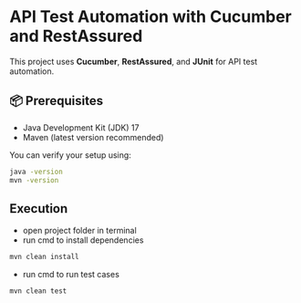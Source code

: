 # API Test Automation with Cucumber and RestAssured

This project uses **Cucumber**, **RestAssured**, and **JUnit** for API test automation.

## 📦 Prerequisites

- Java Development Kit (JDK) 17  
- Maven (latest version recommended)  

You can verify your setup using:

```bash
java -version
mvn -version
```

## Execution
- open project folder in terminal
- run cmd to install dependencies

```bash
mvn clean install
```

- run cmd to run test cases

```bash
mvn clean test
```
